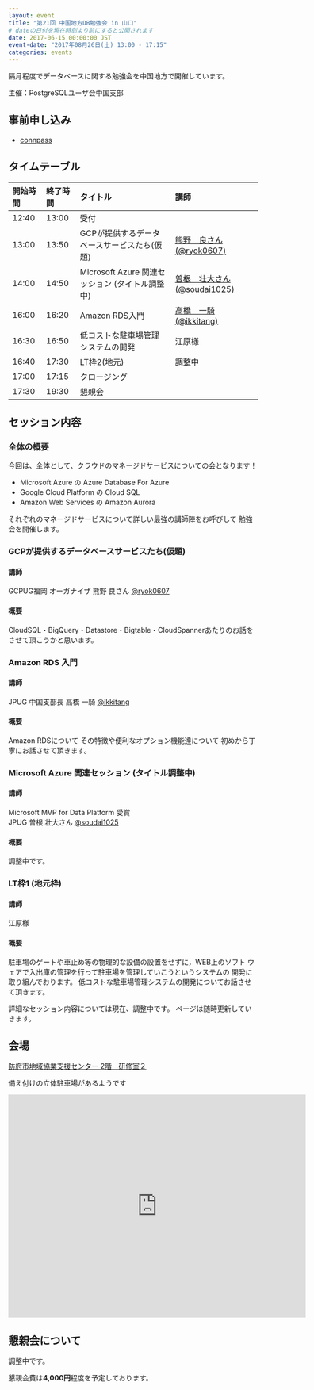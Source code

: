 ```yaml
---
layout: event
title: "第21回 中国地方DB勉強会 in 山口"
# dateの日付を現在時刻より前にすると公開されます
date: 2017-06-15 00:00:00 JST
event-date: "2017年08月26日(土) 13:00 - 17:15"
categories: events
---
```


隔月程度でデータベースに関する勉強会を中国地方で開催しています。

主催：PostgreSQLユーザ会中国支部

## 事前申し込み

* [connpass](https://dbstudychugoku.connpass.com/event/57845/)

## タイムテーブル

| 開始時間 | 終了時間 | タイトル | 講師 |
|:------------ |:--------------|:--------------|:-------------
| 12:40 | 13:00 | 受付 |  |
| 13:00 | 13:50 | GCPが提供するデータベースサービスたち(仮題) | [熊野　良さん(@ryok0607)](https://twitter.com/ryok0607) |
| 14:00 | 14:50 | Microsoft Azure 関連セッション (タイトル調整中) | [曽根　壮大さん(@soudai1025)](https://twitter.com/soudai1025) |
| 16:00 | 16:20 | Amazon RDS入門 | [高橋　一騎(@ikkitang)](https://twitter.com/ikkitang) |
| 16:30 | 16:50 | 低コストな駐車場管理システムの開発 | 江原様 |
| 16:40 | 17:30 | LT枠2(地元) | 調整中 |
| 17:00 | 17:15 | クロージング |  |
| 17:30 | 19:30 | 懇親会 |  |

## セッション内容
### 全体の概要
今回は、全体として、クラウドのマネージドサービスについての会となります！ 

* Microsoft Azure の Azure Database For Azure
* Google Cloud Platform の Cloud SQL
* Amazon Web Services の Amazon Aurora

それぞれのマネージドサービスについて詳しい最強の講師陣をお呼びして
勉強会を開催します。

### GCPが提供するデータベースサービスたち(仮題)
#### 講師
GCPUG福岡 オーガナイザ 熊野 良さん [@ryok0607](https://twitter.com/ryok0607)
#### 概要
CloudSQL・BigQuery・Datastore・Bigtable・CloudSpannerあたりのお話をさせて頂こうかと思います。

### Amazon RDS 入門 
#### 講師
JPUG 中国支部長 高橋 一騎 [@ikkitang](https://twitter.com/ikkitang)
#### 概要
Amazon RDSについて その特徴や便利なオプション機能達について
初めから丁寧にお話させて頂きます。

### Microsoft Azure 関連セッション (タイトル調整中)
#### 講師
Microsoft MVP for Data Platform 受賞    
JPUG  曽根 壮大さん [@soudai1025](https://twitter.com/soudai1025)
#### 概要 
調整中です。

### LT枠1 (地元枠)
#### 講師
江原様
#### 概要
駐車場のゲートや車止め等の物理的な設備の設置をせずに，WEB上のソフト
ウェアで入出庫の管理を行って駐車場を管理していこうというシステムの
開発に取り組んでおります。
低コストな駐車場管理システムの開発についてお話させて頂きます。

詳細なセッション内容については現在、調整中です。
ページは随時更新していきます。

## 会場

[防府市地域協業支援センター 2階　研修室２](http://genki-hofu.jp/index.html) 

備え付けの立体駐車場があるようです

<iframe src="https://www.google.com/maps/embed?pb=!1m18!1m12!1m3!1d3305.623056197789!2d131.5692591496614!3d34.05353912501634!2m3!1f0!2f0!3f0!3m2!1i1024!2i768!4f13.1!3m3!1m2!1s0x35449292790c63a1%3A0x12012265444e4f10!2z44Or44Or44K144K56Ziy5bqcIOmYsuW6nOW4guWcsOWfn-WNlOWDjeaUr-aPtOOCu-ODs-OCv-ODvA!5e0!3m2!1sja!2sjp!4v1495544769061" width="600" height="450" frameborder="0" style="border:0" allowfullscreen></iframe>

## 懇親会について

調整中です。

懇親会費は**4,000円**程度を予定しております。
